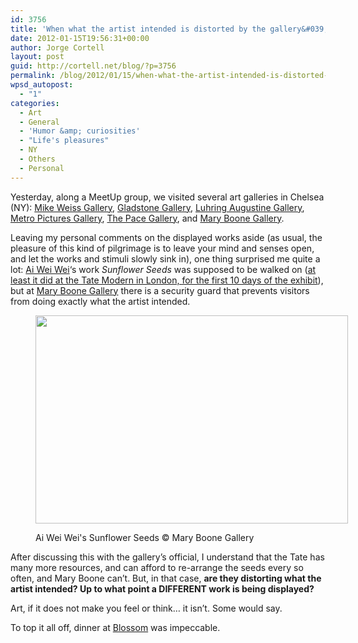 ```yaml
---
id: 3756
title: 'When what the artist intended is distorted by the gallery&#039;s limitations'
date: 2012-01-15T19:56:31+00:00
author: Jorge Cortell
layout: post
guid: http://cortell.net/blog/?p=3756
permalink: /blog/2012/01/15/when-what-the-artist-intended-is-distorted-by-the-gallerys-limitations/
wpsd_autopost:
  - "1"
categories:
  - Art
  - General
  - 'Humor &amp; curiosities'
  - "Life's pleasures"
  - NY
  - Others
  - Personal
---
```

Yesterday, along a MeetUp group, we visited several art galleries in Chelsea (NY): <a title="http://www.mikeweissgallery.com/html/home.asp" href="http://www.mikeweissgallery.com/html/home.asp" target="_blank">Mike Weiss Gallery</a>, <a title="http://www.gladstonegallery.com/" href="http://www.gladstonegallery.com/" target="_blank">Gladstone Gallery</a>, <a title="http://www.luhringaugustine.com/" href="http://www.luhringaugustine.com/" target="_blank">Luhring Augustine Gallery</a>, <a title="http://www.metropicturesgallery.com/" href="http://www.metropicturesgallery.com/" target="_blank">Metro Pictures Gallery</a>, <a title="http://thepacegallery.com/" href="http://thepacegallery.com/" target="_blank">The Pace Gallery</a>, and <a title="http://maryboonegallery.com/" href="http://maryboonegallery.com/" target="_blank">Mary Boone Gallery</a>.

Leaving my personal comments on the displayed works aside (as usual, the pleasure of this kind of pilgrimage is to leave your mind and senses open, and let the works and stimuli slowly sink in), one thing surprised me quite a lot: <a title="http://www.aiweiwei.com/" href="http://www.aiweiwei.com/" target="_blank">Ai Wei Wei</a>&#8216;s work _Sunflower Seeds_ was supposed to be walked on (<a title="http://www.tate.org.uk/modern/exhibitions/unileverseries2010/" href="http://www.tate.org.uk/modern/exhibitions/unileverseries2010/" target="_blank">at least it did at the Tate Modern in London, for the first 10 days of the exhibit</a>), but at <a title="http://maryboonegallery.com/" href="http://maryboonegallery.com/" target="_blank">Mary Boone Gallery</a> there is a security guard that prevents visitors from doing exactly what the artist intended.<figure style="width: 500px" class="wp-caption aligncenter">

<img title="Sunflower Seeds" src="http://maryboonegallery.com/exhibitions/2011-2012/Ai-Weiwei/gfx/2.jpg" alt="" width="500" height="333" /><figcaption class="wp-caption-text">Ai Wei Wei's Sunflower Seeds © Mary Boone Gallery</figcaption></figure> 

After discussing this with the gallery&#8217;s official, I understand that the Tate has many more resources, and can afford to re-arrange the seeds every so often, and Mary Boone can&#8217;t. But, in that case, **are they distorting what the artist intended? Up to what point a DIFFERENT work is being displayed?**

Art, if it does not make you feel or think&#8230; it isn&#8217;t. Some would say.

To top it all off, dinner at <a title="http://blossomnyc.com/blossom.php" href="http://blossomnyc.com/blossom.php" target="_blank">Blossom</a> was impeccable.